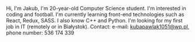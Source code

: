 Hi, I'm Jakub, I'm 20-year-old Computer Science student. I'm interested in coding and football. I'm currently learning front-end technologies such as React, Redux, SASS. I also know C++ and Python. I'm looking for my first job in IT (remotely or in Białystok).
Contact:
e-mail: kubapawlak1051@wp.pl,
phone number: 536 174 339
